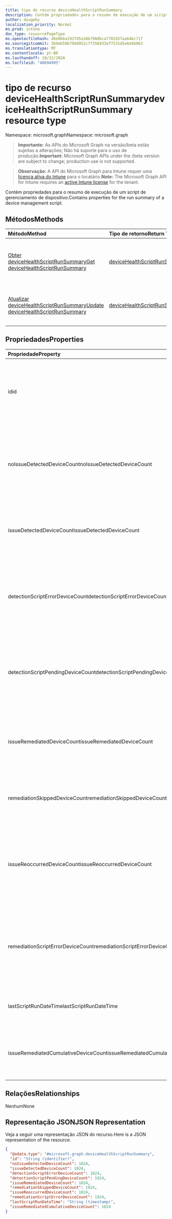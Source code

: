 ```yaml
---
title: tipo de recurso deviceHealthScriptRunSummary
description: Contém propriedades para o resumo de execução de um script de gerenciamento de dispositivo.
author: dougeby
localization_priority: Normal
ms.prod: intune
doc_type: resourcePageType
ms.openlocfilehash: d6e06ba1937d5a18b798dbca7702d37aa64bc71f
ms.sourcegitcommit: 3b9eb50b790d952c7f350433ef7531d5e6d4b963
ms.translationtype: MT
ms.contentlocale: pt-BR
ms.lasthandoff: 10/22/2020
ms.locfileid: "48694995"
---
```

# <a name="devicehealthscriptrunsummary-resource-type"></a><span data-ttu-id="f2764-103">tipo de recurso deviceHealthScriptRunSummary</span><span class="sxs-lookup"><span data-stu-id="f2764-103">deviceHealthScriptRunSummary resource type</span></span>

<span data-ttu-id="f2764-104">Namespace: microsoft.graph</span><span class="sxs-lookup"><span data-stu-id="f2764-104">Namespace: microsoft.graph</span></span>

> <span data-ttu-id="f2764-105">**Importante:** As APIs do Microsoft Graph na versão/beta estão sujeitas a alterações; Não há suporte para o uso de produção.</span><span class="sxs-lookup"><span data-stu-id="f2764-105">**Important:** Microsoft Graph APIs under the /beta version are subject to change; production use is not supported.</span></span>

> <span data-ttu-id="f2764-106">**Observação:** A API do Microsoft Graph para Intune requer uma [licença ativa do Intune](https://go.microsoft.com/fwlink/?linkid=839381) para o locatário.</span><span class="sxs-lookup"><span data-stu-id="f2764-106">**Note:** The Microsoft Graph API for Intune requires an [active Intune license](https://go.microsoft.com/fwlink/?linkid=839381) for the tenant.</span></span>

<span data-ttu-id="f2764-107">Contém propriedades para o resumo de execução de um script de gerenciamento de dispositivo.</span><span class="sxs-lookup"><span data-stu-id="f2764-107">Contains properties for the run summary of a device management script.</span></span>

## <a name="methods"></a><span data-ttu-id="f2764-108">Métodos</span><span class="sxs-lookup"><span data-stu-id="f2764-108">Methods</span></span>
|<span data-ttu-id="f2764-109">Método</span><span class="sxs-lookup"><span data-stu-id="f2764-109">Method</span></span>|<span data-ttu-id="f2764-110">Tipo de retorno</span><span class="sxs-lookup"><span data-stu-id="f2764-110">Return Type</span></span>|<span data-ttu-id="f2764-111">Descrição</span><span class="sxs-lookup"><span data-stu-id="f2764-111">Description</span></span>|
|:---|:---|:---|
|[<span data-ttu-id="f2764-112">Obter deviceHealthScriptRunSummary</span><span class="sxs-lookup"><span data-stu-id="f2764-112">Get deviceHealthScriptRunSummary</span></span>](../api/intune-devices-devicehealthscriptrunsummary-get.md)|[<span data-ttu-id="f2764-113">deviceHealthScriptRunSummary</span><span class="sxs-lookup"><span data-stu-id="f2764-113">deviceHealthScriptRunSummary</span></span>](../resources/intune-devices-devicehealthscriptrunsummary.md)|<span data-ttu-id="f2764-114">Leia as propriedades e as relações do objeto [deviceHealthScriptRunSummary](../resources/intune-devices-devicehealthscriptrunsummary.md) .</span><span class="sxs-lookup"><span data-stu-id="f2764-114">Read properties and relationships of the [deviceHealthScriptRunSummary](../resources/intune-devices-devicehealthscriptrunsummary.md) object.</span></span>|
|[<span data-ttu-id="f2764-115">Atualizar deviceHealthScriptRunSummary</span><span class="sxs-lookup"><span data-stu-id="f2764-115">Update deviceHealthScriptRunSummary</span></span>](../api/intune-devices-devicehealthscriptrunsummary-update.md)|[<span data-ttu-id="f2764-116">deviceHealthScriptRunSummary</span><span class="sxs-lookup"><span data-stu-id="f2764-116">deviceHealthScriptRunSummary</span></span>](../resources/intune-devices-devicehealthscriptrunsummary.md)|<span data-ttu-id="f2764-117">Atualiza as propriedades de um objeto [deviceHealthScriptRunSummary](../resources/intune-devices-devicehealthscriptrunsummary.md) .</span><span class="sxs-lookup"><span data-stu-id="f2764-117">Update the properties of a [deviceHealthScriptRunSummary](../resources/intune-devices-devicehealthscriptrunsummary.md) object.</span></span>|

## <a name="properties"></a><span data-ttu-id="f2764-118">Propriedades</span><span class="sxs-lookup"><span data-stu-id="f2764-118">Properties</span></span>
|<span data-ttu-id="f2764-119">Propriedade</span><span class="sxs-lookup"><span data-stu-id="f2764-119">Property</span></span>|<span data-ttu-id="f2764-120">Tipo</span><span class="sxs-lookup"><span data-stu-id="f2764-120">Type</span></span>|<span data-ttu-id="f2764-121">Descrição</span><span class="sxs-lookup"><span data-stu-id="f2764-121">Description</span></span>|
|:---|:---|:---|
|<span data-ttu-id="f2764-122">id</span><span class="sxs-lookup"><span data-stu-id="f2764-122">id</span></span>|<span data-ttu-id="f2764-123">String</span><span class="sxs-lookup"><span data-stu-id="f2764-123">String</span></span>|<span data-ttu-id="f2764-124">Chave da entidade de Resumo de execução de script de integridade do dispositivo.</span><span class="sxs-lookup"><span data-stu-id="f2764-124">Key of the device health script run summary entity.</span></span> <span data-ttu-id="f2764-125">Essa propriedade é somente leitura.</span><span class="sxs-lookup"><span data-stu-id="f2764-125">This property is read-only.</span></span>|
|<span data-ttu-id="f2764-126">noIssueDetectedDeviceCount</span><span class="sxs-lookup"><span data-stu-id="f2764-126">noIssueDetectedDeviceCount</span></span>|<span data-ttu-id="f2764-127">Int32</span><span class="sxs-lookup"><span data-stu-id="f2764-127">Int32</span></span>|<span data-ttu-id="f2764-128">Número de dispositivos para os quais o script de detecção não encontrou um problema e o dispositivo está íntegro</span><span class="sxs-lookup"><span data-stu-id="f2764-128">Number of devices for which the detection script did not find an issue and the device is healthy</span></span>|
|<span data-ttu-id="f2764-129">issueDetectedDeviceCount</span><span class="sxs-lookup"><span data-stu-id="f2764-129">issueDetectedDeviceCount</span></span>|<span data-ttu-id="f2764-130">Int32</span><span class="sxs-lookup"><span data-stu-id="f2764-130">Int32</span></span>|<span data-ttu-id="f2764-131">Número de dispositivos para os quais o script de detecção encontrou um problema</span><span class="sxs-lookup"><span data-stu-id="f2764-131">Number of devices for which the detection script found an issue</span></span>|
|<span data-ttu-id="f2764-132">detectionScriptErrorDeviceCount</span><span class="sxs-lookup"><span data-stu-id="f2764-132">detectionScriptErrorDeviceCount</span></span>|<span data-ttu-id="f2764-133">Int32</span><span class="sxs-lookup"><span data-stu-id="f2764-133">Int32</span></span>|<span data-ttu-id="f2764-134">Número de dispositivos nos quais a execução do script de detecção encontrou um erro e não foi concluída</span><span class="sxs-lookup"><span data-stu-id="f2764-134">Number of devices on which the detection script execution encountered an error and did not complete</span></span>|
|<span data-ttu-id="f2764-135">detectionScriptPendingDeviceCount</span><span class="sxs-lookup"><span data-stu-id="f2764-135">detectionScriptPendingDeviceCount</span></span>|<span data-ttu-id="f2764-136">Int32</span><span class="sxs-lookup"><span data-stu-id="f2764-136">Int32</span></span>|<span data-ttu-id="f2764-137">Número de dispositivos que ainda não executaram a versão mais recente do script de integridade do dispositivo</span><span class="sxs-lookup"><span data-stu-id="f2764-137">Number of devices which have not yet run the latest version of the device health script</span></span>|
|<span data-ttu-id="f2764-138">issueRemediatedDeviceCount</span><span class="sxs-lookup"><span data-stu-id="f2764-138">issueRemediatedDeviceCount</span></span>|<span data-ttu-id="f2764-139">Int32</span><span class="sxs-lookup"><span data-stu-id="f2764-139">Int32</span></span>|<span data-ttu-id="f2764-140">Número de dispositivos para os quais o script de correção foi capaz de resolver o problema detectado</span><span class="sxs-lookup"><span data-stu-id="f2764-140">Number of devices for which the remediation script was able to resolve the detected issue</span></span>|
|<span data-ttu-id="f2764-141">remediationSkippedDeviceCount</span><span class="sxs-lookup"><span data-stu-id="f2764-141">remediationSkippedDeviceCount</span></span>|<span data-ttu-id="f2764-142">Int32</span><span class="sxs-lookup"><span data-stu-id="f2764-142">Int32</span></span>|<span data-ttu-id="f2764-143">Número de dispositivos para os quais a correção foi ignorada</span><span class="sxs-lookup"><span data-stu-id="f2764-143">Number of devices for which remediation was skipped</span></span>|
|<span data-ttu-id="f2764-144">issueReoccurredDeviceCount</span><span class="sxs-lookup"><span data-stu-id="f2764-144">issueReoccurredDeviceCount</span></span>|<span data-ttu-id="f2764-145">Int32</span><span class="sxs-lookup"><span data-stu-id="f2764-145">Int32</span></span>|<span data-ttu-id="f2764-146">Número de dispositivos para os quais o script de correção foi executado com êxito, mas falhou ao resolver o problema detectado</span><span class="sxs-lookup"><span data-stu-id="f2764-146">Number of devices for which the remediation script executed successfully but failed to resolve the detected issue</span></span>|
|<span data-ttu-id="f2764-147">remediationScriptErrorDeviceCount</span><span class="sxs-lookup"><span data-stu-id="f2764-147">remediationScriptErrorDeviceCount</span></span>|<span data-ttu-id="f2764-148">Int32</span><span class="sxs-lookup"><span data-stu-id="f2764-148">Int32</span></span>|<span data-ttu-id="f2764-149">Número de dispositivos para os quais a execução do script de correção encontrou um erro e não foi concluída</span><span class="sxs-lookup"><span data-stu-id="f2764-149">Number of devices for which the remediation script execution encountered an error and did not complete</span></span>|
|<span data-ttu-id="f2764-150">lastScriptRunDateTime</span><span class="sxs-lookup"><span data-stu-id="f2764-150">lastScriptRunDateTime</span></span>|<span data-ttu-id="f2764-151">DateTimeOffset</span><span class="sxs-lookup"><span data-stu-id="f2764-151">DateTimeOffset</span></span>|<span data-ttu-id="f2764-152">Hora da última execução para o script em todos os dispositivos</span><span class="sxs-lookup"><span data-stu-id="f2764-152">Last run time for the script across all devices</span></span>|
|<span data-ttu-id="f2764-153">issueRemediatedCumulativeDeviceCount</span><span class="sxs-lookup"><span data-stu-id="f2764-153">issueRemediatedCumulativeDeviceCount</span></span>|<span data-ttu-id="f2764-154">Int32</span><span class="sxs-lookup"><span data-stu-id="f2764-154">Int32</span></span>|<span data-ttu-id="f2764-155">Número de dispositivos que foram corrigidos nos últimos 30 dias</span><span class="sxs-lookup"><span data-stu-id="f2764-155">Number of devices that were remediated over the last 30 days</span></span>|

## <a name="relationships"></a><span data-ttu-id="f2764-156">Relações</span><span class="sxs-lookup"><span data-stu-id="f2764-156">Relationships</span></span>
<span data-ttu-id="f2764-157">Nenhum</span><span class="sxs-lookup"><span data-stu-id="f2764-157">None</span></span>

## <a name="json-representation"></a><span data-ttu-id="f2764-158">Representação JSON</span><span class="sxs-lookup"><span data-stu-id="f2764-158">JSON Representation</span></span>
<span data-ttu-id="f2764-159">Veja a seguir uma representação JSON do recurso.</span><span class="sxs-lookup"><span data-stu-id="f2764-159">Here is a JSON representation of the resource.</span></span>
<!-- {
  "blockType": "resource",
  "keyProperty": "id",
  "@odata.type": "microsoft.graph.deviceHealthScriptRunSummary"
}
-->
``` json
{
  "@odata.type": "#microsoft.graph.deviceHealthScriptRunSummary",
  "id": "String (identifier)",
  "noIssueDetectedDeviceCount": 1024,
  "issueDetectedDeviceCount": 1024,
  "detectionScriptErrorDeviceCount": 1024,
  "detectionScriptPendingDeviceCount": 1024,
  "issueRemediatedDeviceCount": 1024,
  "remediationSkippedDeviceCount": 1024,
  "issueReoccurredDeviceCount": 1024,
  "remediationScriptErrorDeviceCount": 1024,
  "lastScriptRunDateTime": "String (timestamp)",
  "issueRemediatedCumulativeDeviceCount": 1024
}
```





